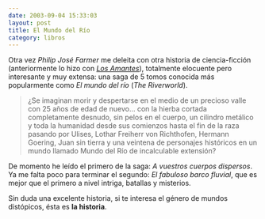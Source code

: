 ```yaml
---
date: 2003-09-04 15:33:03
layout: post
title: El Mundo del Río
category: libros
---
```


Otra vez *Philip José Farmer* me deleita con otra historia de ciencia-ficción (anteriormente lo hizo con [*Los Amantes*][amantes]), totalmente elocuente pero interesante y muy extensa: una saga de 5 tomos conocida más popularmente como *El mundo del río* (*The Riverworld*).

> ¿Se imaginan morir y despertarse en el medio de un precioso valle con 25 años de edad de nuevo… con la hierba cortada completamente desnudo, sin pelos en el cuerpo, un cilindro metálico y toda la humanidad desde sus comienzos hasta el fin de la raza pasando por Ulises, Lothar Freiherr von Richthofen, Hermann Goering, Juan sin tierra y una veintena de personajes históricos en un mundo llamado Mundo del Río de incalculable extensión?

De momento he leído el primero de la saga: *A vuestros cuerpos dispersos*. Ya me falta poco para terminar el segundo: *El fabuloso barco fluvial*, que es mejor que el primero a nivel intriga, batallas y misterios.

Sin duda una excelente historia, si te interesa el género de mundos distópicos, ésta es **la historia**.

[amantes]: /2003/07/29/el-aton/ "Los Amantes – Minid.net"
